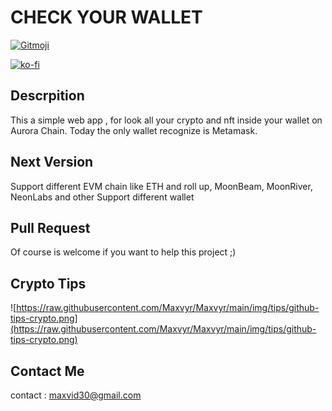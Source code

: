 # CHECK YOUR WALLET

<a href="https://gitmoji.dev">
  <img src="https://img.shields.io/badge/gitmoji-%20😜%20😍-FFDD67.svg?style=flat-square" alt="Gitmoji">
</a>

[![ko-fi](https://ko-fi.com/img/githubbutton_sm.svg)](https://ko-fi.com/A0A72UVP8)

## Descrpition

This a simple web app , for look all your crypto and nft inside your wallet on Aurora Chain. Today the only wallet recognize is Metamask.

## Next Version

Support different EVM chain like ETH and roll up, MoonBeam, MoonRiver, NeonLabs and other
Support different wallet

## Pull Request

Of course is welcome if you want to help this project ;)

## Crypto Tips

![https://raw.githubusercontent.com/Maxvyr/Maxvyr/main/img/tips/github-tips-crypto.png](https://raw.githubusercontent.com/Maxvyr/Maxvyr/main/img/tips/github-tips-crypto.png)

## Contact Me

contact : [maxvid30@gmail.com](mailto:maxvid30@gmail.com)
